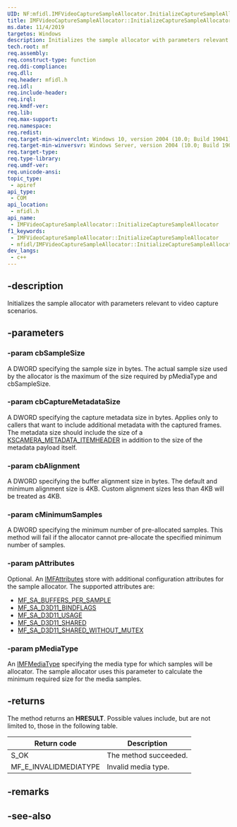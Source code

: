 ```yaml
---
UID: NF:mfidl.IMFVideoCaptureSampleAllocator.InitializeCaptureSampleAllocator
title: IMFVideoCaptureSampleAllocator::InitializeCaptureSampleAllocator
ms.date: 11/4/2019
targetos: Windows
description: Initializes the sample allocator with parameters relevant to video capture scenarios.
tech.root: mf
req.assembly: 
req.construct-type: function
req.ddi-compliance: 
req.dll: 
req.header: mfidl.h
req.idl: 
req.include-header: 
req.irql: 
req.kmdf-ver: 
req.lib: 
req.max-support: 
req.namespace: 
req.redist: 
req.target-min-winverclnt: Windows 10, version 2004 (10.0; Build 19041)
req.target-min-winversvr: Windows Server, version 2004 (10.0; Build 19041)
req.target-type: 
req.type-library: 
req.umdf-ver: 
req.unicode-ansi: 
topic_type:
 - apiref
api_type:
 - COM
api_location:
 - mfidl.h
api_name:
 - IMFVideoCaptureSampleAllocator::InitializeCaptureSampleAllocator
f1_keywords:
 - IMFVideoCaptureSampleAllocator::InitializeCaptureSampleAllocator
 - mfidl/IMFVideoCaptureSampleAllocator::InitializeCaptureSampleAllocator
dev_langs:
 - c++
---
```


## -description

Initializes the sample allocator with parameters relevant to video capture scenarios.

## -parameters

### -param cbSampleSize

A DWORD specifying the sample size in bytes. The actual sample size used by the allocator is the maximum of the size required by pMediaType and cbSampleSize.

### -param cbCaptureMetadataSize

A DWORD specifying the capture metadata size in bytes. Applies only to callers that want to include additional metadata with the captured frames. The metadata size should include the size of a [KSCAMERA_METADATA_ITEMHEADER](/windows-hardware/drivers/ddi/ksmedia/ns-ksmedia-tagkscamera_metadata_itemheader) in addition to the size of the metadata payload itself.

### -param cbAlignment

A DWORD specifying the buffer alignment size in bytes. The default and minimum alignment size is 4KB. Custom alignment sizes less than 4KB will be treated as 4KB.

### -param cMinimumSamples

A DWORD specifying the minimum number of pre-allocated samples. This method will fail if the allocator cannot pre-allocate the specified minimum number of samples.

### -param pAttributes

Optional. An [IMFAttributes](../mfobjects/nn-mfobjects-imfattributes.md) store with additional configuration attributes for the sample allocator. The supported attributes are:

- [MF_SA_BUFFERS_PER_SAMPLE](/windows/win32/medfound/mf-sa-buffers-per-sample)
- [MF_SA_D3D11_BINDFLAGS](/windows/win32/medfound/mf-sa-d3d11-bindflags)
- [MF_SA_D3D11_USAGE](/windows/win32/medfound/mf-sa-d3d11-usage)
- [MF_SA_D3D11_SHARED](/windows/win32/medfound/mf-sa-d3d11-shared)
- [MF_SA_D3D11_SHARED_WITHOUT_MUTEX](/windows/win32/medfound/mf-sa-d3d11-shared-without-mutex)

### -param pMediaType

An [IMFMediaType](../mfobjects/nn-mfobjects-imfmediatype.md) specifying the media type for which samples will be allocator. The sample allocator uses this parameter to calculate the minimum required size for the media samples.

## -returns

The method returns an <b>HRESULT</b>. Possible values include, but are not limited to, those in the following table.
          
| Return code | Description |
|---------------|---------------|
| S_OK | The method succeeded. |
|MF_E_INVALIDMEDIATYPE | Invalid media type. |

## -remarks

## -see-also